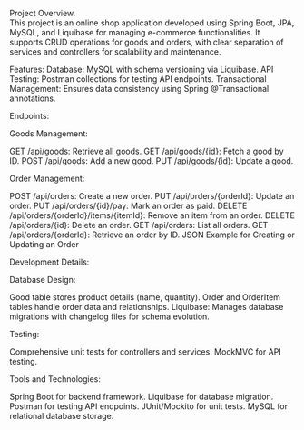 Project Overview.  
This project is an online shop application developed using Spring Boot, JPA, MySQL, and Liquibase for managing e-commerce functionalities.
It supports CRUD operations for goods and orders, with clear separation of services and controllers for scalability and maintenance.

Features:
Database: MySQL with schema versioning via Liquibase.
API Testing: Postman collections for testing API endpoints.
Transactional Management: Ensures data consistency using Spring @Transactional annotations.

Endpoints:

Goods Management:

GET /api/goods: Retrieve all goods.
GET /api/goods/{id}: Fetch a good by ID.
POST /api/goods: Add a new good.
PUT /api/goods/{id}: Update a good.

Order Management:

POST /api/orders: Create a new order.
PUT /api/orders/{orderId}: Update an order.
PUT /api/orders/{id}/pay: Mark an order as paid.
DELETE /api/orders/{orderId}/items/{itemId}: Remove an item from an order.
DELETE /api/orders/{id}: Delete an order.
GET /api/orders: List all orders.
GET /api/orders/{orderId}: Retrieve an order by ID.
JSON Example for Creating or Updating an Order

Development Details:

Database Design:

Good table stores product details (name, quantity).
Order and OrderItem tables handle order data and relationships.
Liquibase: Manages database migrations with changelog files for schema evolution.

Testing:

Comprehensive unit tests for controllers and services.
MockMVC for API testing.

Tools and Technologies:

Spring Boot for backend framework.
Liquibase for database migration.
Postman for testing API endpoints.
JUnit/Mockito for unit tests.
MySQL for relational database storage.
